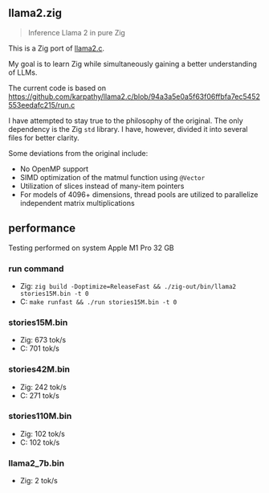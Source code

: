## llama2.zig

> Inference Llama 2 in pure Zig

This is a Zig port of [llama2.c](https://github.com/karpathy/llama2.c).

My goal is to learn Zig while simultaneously gaining a better understanding of LLMs.

The current code is based on
https://github.com/karpathy/llama2.c/blob/94a3a5e0a5f63f06ffbfa7ec5452553eedafc215/run.c

I have attempted to stay true to the philosophy of the original. The only dependency is the Zig
`std` library. I have, however, divided it into several files for better clarity.

Some deviations from the original include:

- No OpenMP support
- SIMD optimization of the matmul function using `@Vector`
- Utilization of slices instead of many-item pointers
- For models of 4096+ dimensions, thread pools are utilized to parallelize independent matrix
  multiplications

## performance

Testing performed on system Apple M1 Pro 32 GB

### run command

- Zig: `zig build -Doptimize=ReleaseFast && ./zig-out/bin/llama2 stories15M.bin -t 0`
- C: `make runfast && ./run stories15M.bin -t 0`

### stories15M.bin

- Zig: 673 tok/s
- C: 701 tok/s

### stories42M.bin

- Zig: 242 tok/s
- C: 271 tok/s

### stories110M.bin

- Zig: 102 tok/s
- C: 102 tok/s

### llama2_7b.bin

- Zig: 2 tok/s
